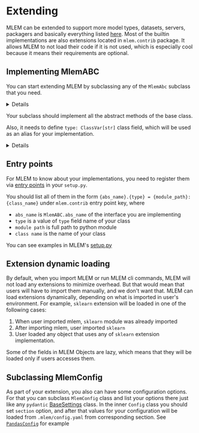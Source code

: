 # Extending

MLEM can be extended to support more model types, datasets, servers, packagers
and basically everything listed [here](/doc/user-guide/mlem-abcs). Most of the
builtin implementations are also extensions located in `mlem.contrib` package.
It allows MLEM to not load their code if it is not used, which is especially
cool because it means their requirements are optional.

## Implementing MlemABC

You can start extending MLEM by subclassing any of the `MlemAbc` subclass that
you need.

<details>

### You can even try to add new `MlemObject` type or new `MlemAbc` interface

But no one tried it so far ;)

</details>

Your subclass should implement all the abstract methods of the base class.

Also, it needs to define `type: ClassVar[str]` class field, which will be used
as an alias for your implementation.

<details>

### Default `type` value

By default, `type` will have `<module>.<class name>` value, but that's not very
handy to type in cli, e.g. you'll need to run
`mlem serve model my_awesome_package.submodule_of_my_awesome_package.abstract.bean.factory.MyAwesomeServerImplementation`
instead of `mlem serve model ъуъ` if you don't set `type: ClassVar = "ъуъ"` for
your class

</details>

## Entry points

For MLEM to know about your implementations, you need to register them via
[entry points](https://packaging.python.org/en/latest/specifications/entry-points/)
in your `setup.py`.

You should list all of them in the form
`{abs_name}.{type} = {module_path}:{class_name}` under `mlem.contrib` entry
point key, where

- `abs_name` is `MlemABC.abs_name` of the interface you are implementing
- `type` is a value of `type` field name of your class
- `module path` is full path to python module
- `class name` is the name of your class

You can see examples in MLEM's
[setup.py](https://github.com/iterative/mlem/blob/main/setup.py)

## Extension dynamic loading

By default, when you import MLEM or run MLEM cli commands, MLEM will not load
any extensions to minimize overhead. But that would mean that users will have to
import them manually, and we don't want that. MLEM can load extensions
dynamically, depending on what is imported in user's environment. For example,
`sklearn` extension will be loaded in one of the following cases:

1. When user imported mlem, `sklearn` module was already imported
2. After importing mlem, user imported `sklearn`
3. User loaded any object that uses any of `sklearn` extension implementation.

<admon type="info">

Some of the fields in MLEM Objects are lazy, which means that they will be
loaded only if users accesses them.

</admon>

## Subclassing MlemConfig

As part of your extension, you also can have some configuration options. For
that you can subclass `MlemConfig` class and list your options there just like
any `pydantic`
[BaseSettings](https://pydantic-docs.helpmanual.io/usage/settings/) class. In
the inner `Config` class you should set `section` option, and after that values
for your configuration will be loaded from `.mlem/config.yaml` from
corresponding section. See
[`PandasConfig`](https://github.com/iterative/mlem/blob/main/mlem/contrib/pandas.py)
for example
